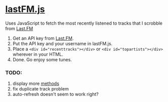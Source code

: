 # [lastFM.js](https://pschfr.github.io/LastFM.js)
Uses JavaScript to fetch the most recently listened to tracks that I scrobble from [Last.FM](http://www.last.fm/)

1. Get an API key from [Last.FM](http://www.last.fm/api/account/create).
3. Put the API key and your username in lastFM.js.
4. Place a `<div id="recenttracks"></div>` or `<div id="topartists"></div>` wherever in your HTML.
5. Done. Go enjoy some tunes.

### TODO:
1. display more [methods](http://www.last.fm/api)
2. fix duplicate track problem
3. auto-refresh doesn't seem to work right?
